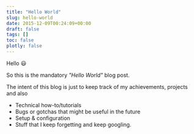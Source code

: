 ```yaml
---
title: "Hello World"
slug: hello-world
date: 2015-12-09T00:24:09+00:00
draft: false
tags: [] 
toc: false
plotly: false
---
```


Hello 😃

So this is the mandatory _"Hello World"_ blog post. 

The intent of this blog is just to keep track of my achievements, projects and also
- Technical how-to/tutorials
- Bugs or gotchas that might be useful in the future
- Setup & configuration
- Stuff that I keep forgetting and keep googling.
